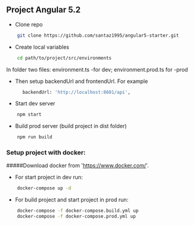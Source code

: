## Project Angular 5.2

- Clone repo
```sh
    git clone https://github.com/santaz1995/angular5-starter.git
```
- Create local variables
```sh
    cd path/to/project/src/environments
```
In folder two files: environment.ts -for dev; environment.prod.ts for -prod

- Then setup backendUrl and frontendUrl. For example

```sh
      backendUrl: 'http://localhost:8601/api',
```
- Start dev server
```sh 
    npm start
```
- Build prod server (build project in dist folder)
```sh 
    npm run build
```

### Setup project with docker:

#####Download docker from  'https://www.docker.com/'.

- For start project in dev run:
```sh 
    docker-compose up -d
```
- For build project and start project in prod run:
```sh 
    docker-compose -f docker-compose.build.yml up
    docker-compose -f docker-compose.prod.yml up
```
